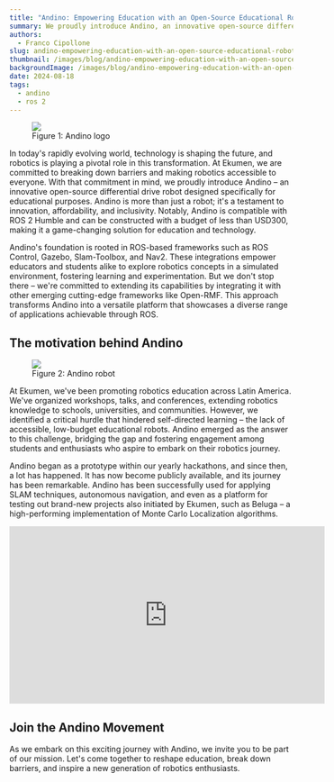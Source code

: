 ```yaml
---
title: "Andino: Empowering Education with an Open-Source Educational Robot"
summary: We proudly introduce Andino, an innovative open-source differential drive robot designed specifically for educational purposes
authors:
  - Franco Cipollone
slug: andino-empowering-education-with-an-open-source-educational-robot
thumbnail: /images/blog/andino-empowering-education-with-an-open-source-educational-robot/andino-main.jpg
backgroundImage: /images/blog/andino-empowering-education-with-an-open-source-educational-robot/andino-main.jpg
date: 2024-08-18
tags:
  - andino
  - ros 2
---
```


<figure>
    <img src="/images/blog/andino-empowering-education-with-an-open-source-educational-robot/andino2.jpg">
    <figcaption>Figure 1: Andino logo</figcaption>
</figure>

In today's rapidly evolving world, technology is shaping the future, and robotics is playing a pivotal role in this transformation. At Ekumen, we are committed to breaking down barriers and making robotics accessible to everyone. With that commitment in mind, we proudly introduce Andino – an innovative open-source differential drive robot designed specifically for educational purposes. Andino is more than just a robot; it's a testament to innovation, affordability, and inclusivity. Notably, Andino is compatible with ROS 2 Humble and can be constructed with a budget of less than USD300, making it a game-changing solution for education and technology.

Andino's foundation is rooted in ROS-based frameworks such as ROS Control, Gazebo, Slam-Toolbox, and Nav2. These integrations empower educators and students alike to explore robotics concepts in a simulated environment, fostering learning and experimentation. But we don't stop there – we're committed to extending its capabilities by integrating it with other emerging cutting-edge frameworks like Open-RMF. This approach transforms Andino into a versatile platform that showcases a diverse range of applications achievable through ROS.

## The motivation behind Andino

<figure>
    <img src="/images/blog/andino-empowering-education-with-an-open-source-educational-robot/andino.jpg">
    <figcaption>Figure 2: Andino robot</figcaption>
</figure>

At Ekumen, we've been promoting robotics education across Latin America. We've organized workshops, talks, and conferences, extending robotics knowledge to schools, universities, and communities. However, we identified a critical hurdle that hindered self-directed learning – the lack of accessible, low-budget educational robots. Andino emerged as the answer to this challenge, bridging the gap and fostering engagement among students and enthusiasts who aspire to embark on their robotics journey.

Andino began as a prototype within our yearly hackathons, and since then, a lot has happened. It has now become publicly available, and its journey has been remarkable. Andino has been successfully used for applying SLAM techniques, autonomous navigation, and even as a platform for testing out brand-new projects also initiated by Ekumen, such as Beluga – a high-performing implementation of Monte Carlo Localization algorithms.

<iframe width="560" height="315" src="https://www.youtube.com/embed/kR4grIrayV0?si=P1BnV3UW0rDnjTav" title="YouTube video player" frameborder="0" allow="accelerometer; autoplay; clipboard-write; encrypted-media; gyroscope; picture-in-picture; web-share" referrerpolicy="strict-origin-when-cross-origin" allowfullscreen></iframe>

## Join the Andino Movement

As we embark on this exciting journey with Andino, we invite you to be part of our mission. Let's come together to reshape education, break down barriers, and inspire a new generation of robotics enthusiasts.